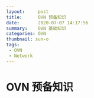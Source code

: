 ```yaml
---
layout:     post
title:      OVN 预备知识
date:       2020-07-07 14:17:56
summary:    OVN 基础知识
categories: OVN
thumbnail: sun-o
tags:
 - OVN
 - Network
---
```


# OVN 预备知识


